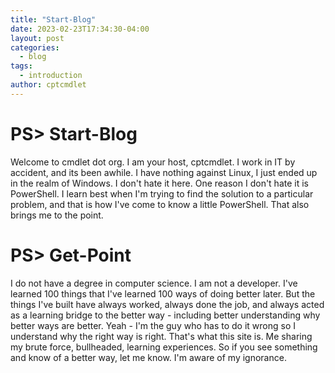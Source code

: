 ```yaml
---
title: "Start-Blog"
date: 2023-02-23T17:34:30-04:00
layout: post
categories:
  - blog
tags:
  - introduction
author: cptcmdlet
---
```


# PS> Start-Blog

Welcome to cmdlet dot org. I am your host, cptcmdlet. I work in IT by accident, and its been awhile. I have nothing against Linux, I just ended up in the realm of Windows. I don't hate it here. One reason I don't hate it is PowerShell. I learn best when I'm trying to find the solution to a particular problem, and that is how I've come to know a little PowerShell. That also brings me to the point.

# PS> Get-Point

I do not have a degree in computer science. I am not a developer. I've learned 100 things that I've learned 100 ways of doing better later. But the things I've built have always worked, always done the job, and always acted as a learning bridge to the better way - including better understanding why better ways are better. Yeah - I'm the guy who has to do it wrong so I understand why the right way is right. That's what this site is. Me sharing my brute force, bullheaded, learning experiences. So if you see something and know of a better way, let me know. I'm aware of my ignorance.